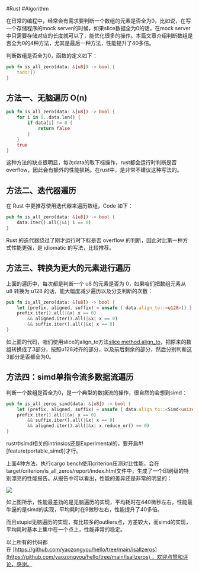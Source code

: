 #Rust #Algorithm

在日常的编程中，经常会有需求要判断一个数组的元素是否全为0，比如说，在写一个存储程序的mock server的时候，如果slice数据全为0的话，在mock server中只需要存储对应的长度就可以了，能优化很多的操作。本篇文章介绍判断数组是否全为0的4种方法，尤其是最后一种方法，性能提升了40多倍。

判断数组是否全为0，函数的定义如下：

```rust
pub fn is_all_zero(data: &[u8]) -> bool {
	todo!()
}
```

## 方法一、无脑遍历 O(n)

```rust
pub fn is_all_zero(data: &[u8]) -> bool {
	for i in 0..data.len() {
		if data[i] != 0 {
			return false
		}
	}
	true
}
```

这种方法的缺点很明显，每次data的取下标操作，rust都会运行时判断是否overflow，因此会有额外的性能损耗。在rust中，是非常不建议这种写法的。

## 方法二、迭代器遍历

在 Rust 中更推荐使用迭代器来遍历数组，Code 如下：

```rust
pub fn is_all_zero(data: &[u8]) -> bool {
	data.iter().all(|&i| i == 0)
}
```

Rust 的迭代器绕过了刚才运行时下标是否 overflow 的判断，因此对比第一种方式性能更强，是 idiomatic 的写法，比较推荐。

## 方法三、转换为更大的元素进行遍历

上面的遍历中，每次都是判断一个 u8 的元素是否为 0，如果咱们把数组元素从 u8 转换为 u128 的话，能大幅度减少遍历以及分支判断的次数：

```rust
pub fn is_all_zero(data: &[u8]) -> bool {
	let (prefix, aligned, suffix) = unsafe { data.align_to::<u128>() };
    prefix.iter().all(|&x| x == 0)
        && aligned.iter().all(|&x| x == 0)
        && suffix.iter().all(|&x| x == 0)
}
```

如上面的代码，咱们使用slice的align_to方法[slice method.align_to](https://doc.rust-lang.org/std/primitive.slice.html#method.align_to)，把原来的数组转换成了3部分，按照u128对齐的部分，以及前后剩余的部分，然后分别判断这3部分是否都全为0。

## 方法四：simd单指令流多数据流遍历

判断一个数组是否全为0，是一个典型的数据流的操作，很自然的会想到simd：

```rust
pub fn is_all_zeros_simd(data: &[u8]) -> bool {
    let (prefix, aligned, suffix) = unsafe { data.align_to::<Simd<usize, 64>>() };
    prefix.iter().all(|&x| x == 0)
        && suffix.iter().all(|&x| x == 0)
        && aligned.iter().all(|&x| x.reduce_or() == 0)
}
```

rust中simd相关的intrinsics还是Experimental的，要开启#![feature(portable_simd)]才行。

上面4种方法，执行cargo bench使用criterion压测对比性能，会在target/criterion/is_all_zeros/report/index.html文件中，生成了一个印刷级的特别漂亮的性能报告。从报告中可以看出，性能的差异还是非常的明显的：

![](https://pic2.zhimg.com/80/v2-76a639b8ce176f5c48677cd663c19689_1440w.webp)

如上图所示，性能最差劲的是无脑遍历的实现，平均耗时在440微秒左右，性能最牛逼的是simd的实现，平均耗时在9微秒左右，性能提升了40多倍。

而且stupid无脑遍历的实现，有比较多的outliers点，方差较大，而simd的实现，平均耗时基本上集中在一个点上，性能非常的稳定。

以上所有的代码都在 [https://github.com/yaozongyou/hello/tree/main/isallzeros](https://github.com/yaozongyou/hello/tree/main/isallzeros) ，欢迎点赞和评论，感谢。